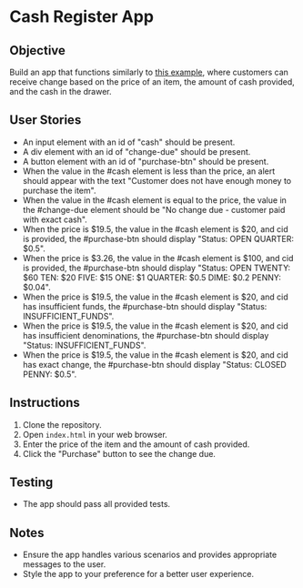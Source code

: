 # Cash Register App

## Objective
Build an app that functions similarly to [this example](https://cash-register.freecodecamp.rocks), where customers can receive change based on the price of an item, the amount of cash provided, and the cash in the drawer.

## User Stories
- An input element with an id of "cash" should be present.
- A div element with an id of "change-due" should be present.
- A button element with an id of "purchase-btn" should be present.
- When the value in the #cash element is less than the price, an alert should appear with the text "Customer does not have enough money to purchase the item".
- When the value in the #cash element is equal to the price, the value in the #change-due element should be "No change due - customer paid with exact cash".
- When the price is $19.5, the value in the #cash element is $20, and cid is provided, the #purchase-btn should display "Status: OPEN QUARTER: $0.5".
- When the price is $3.26, the value in the #cash element is $100, and cid is provided, the #purchase-btn should display "Status: OPEN TWENTY: $60 TEN: $20 FIVE: $15 ONE: $1 QUARTER: $0.5 DIME: $0.2 PENNY: $0.04".
- When the price is $19.5, the value in the #cash element is $20, and cid has insufficient funds, the #purchase-btn should display "Status: INSUFFICIENT_FUNDS".
- When the price is $19.5, the value in the #cash element is $20, and cid has insufficient denominations, the #purchase-btn should display "Status: INSUFFICIENT_FUNDS".
- When the price is $19.5, the value in the #cash element is $20, and cid has exact change, the #purchase-btn should display "Status: CLOSED PENNY: $0.5".

## Instructions
1. Clone the repository.
2. Open `index.html` in your web browser.
3. Enter the price of the item and the amount of cash provided.
4. Click the "Purchase" button to see the change due.

## Testing
- The app should pass all provided tests.

## Notes
- Ensure the app handles various scenarios and provides appropriate messages to the user.
- Style the app to your preference for a better user experience.
